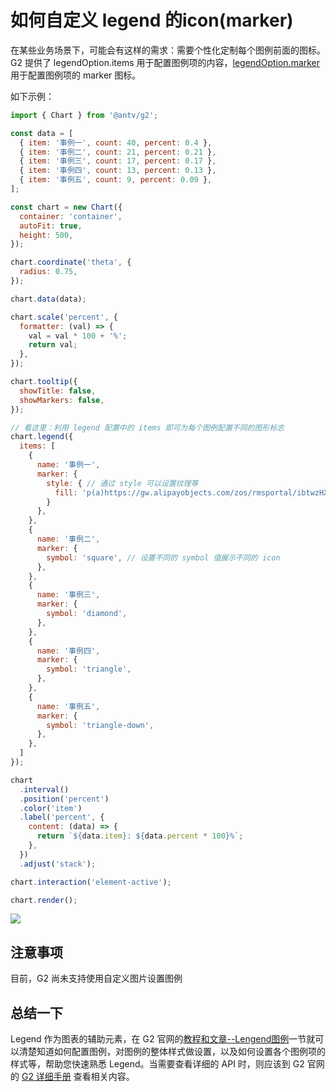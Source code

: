 # 如何自定义 legend 的icon(marker)

在某些业务场景下，可能会有这样的需求：需要个性化定制每个图例前面的图标。G2 提供了 legendOption.items 用于配置图例项的内容，[legendOption.marker](https://antv-g2.gitee.io/zh/docs/api/general/legend#legendoptionmarker) 用于配置图例项的 marker 图标。

如下示例：

```js
import { Chart } from '@antv/g2';

const data = [
  { item: '事例一', count: 40, percent: 0.4 },
  { item: '事例二', count: 21, percent: 0.21 },
  { item: '事例三', count: 17, percent: 0.17 },
  { item: '事例四', count: 13, percent: 0.13 },
  { item: '事例五', count: 9, percent: 0.09 },
];

const chart = new Chart({
  container: 'container',
  autoFit: true,
  height: 500,
});

chart.coordinate('theta', {
  radius: 0.75,
});

chart.data(data);

chart.scale('percent', {
  formatter: (val) => {
    val = val * 100 + '%';
    return val;
  },
});

chart.tooltip({
  showTitle: false,
  showMarkers: false,
});

// 看这里：利用 legend 配置中的 items 即可为每个图例配置不同的图形标志
chart.legend({
  items: [
    {
      name: '事例一',
      marker: {
        style: { // 通过 style 可以设置纹理等
          fill: 'p(a)https://gw.alipayobjects.com/zos/rmsportal/ibtwzHXSxomqbZCPMLqS.png'
        }
      },
    },
    {
      name: '事例二',
      marker: {
        symbol: 'square', // 设置不同的 symbol 值展示不同的 icon
      },
    },
    {
      name: '事例三',
      marker: {
        symbol: 'diamond',
      },
    },
    {
      name: '事例四',
      marker: {
        symbol: 'triangle',
      },
    },
    {
      name: '事例五',
      marker: {
        symbol: 'triangle-down',
      },
    },
  ]
});

chart
  .interval()
  .position('percent')
  .color('item')
  .label('percent', {
    content: (data) => {
      return `${data.item}: ${data.percent * 100}%`;
    },
  })
  .adjust('stack');

chart.interaction('element-active');

chart.render();

```

![](https://cdn.nlark.com/yuque/0/2021/png/22203542/1631882399093-6c461426-7df0-4154-845f-b2754af1143b.png)

## 注意事项

目前，G2 尚未支持使用自定义图片设置图例

## 总结一下

Legend 作为图表的辅助元素，在 G2 官网的[教程和文章--Lengend图例](https://antv-g2.gitee.io/zh/docs/manual/tutorial/legend/#gatsby-focus-wrapper)一节就可以清楚知道如何配置图例，对图例的整体样式做设置，以及如何设置各个图例项的样式等，帮助您快速熟悉 Legend。当需要查看详细的 API 时，则应该到 G2 官网的 [G2 详细手册](https://antv-g2.gitee.io/zh/docs/api/general/legend/#legendoptionlayout) 查看相关内容。
